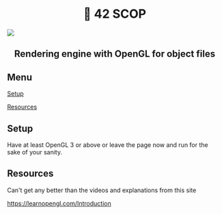 <h1 align="center">📖 42 SCOP</h1>

<img align=center src="https://github.com/zstenger93/scop/blob/master/textures/nutshell.jpeg">

<h2 align="center">Rendering engine with OpenGL for object files</h2>

## Menu

[Setup](#setup)

[Resources](#resources)

## Setup

Have at least OpenGL 3 or above or leave the page now and run for the sake of your sanity.

## Resources

Can't get any better than the videos and explanations from this site

https://learnopengl.com/Introduction